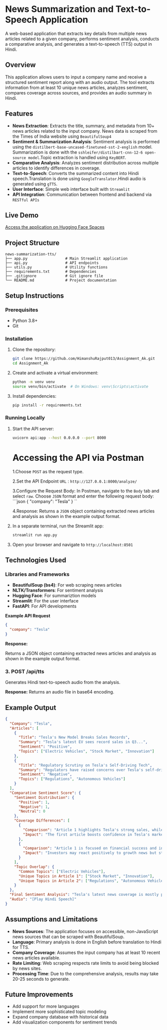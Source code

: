 # News Summarization and Text-to-Speech Application

A web-based application that extracts key details from multiple news articles related to a given company, performs sentiment analysis, conducts a comparative analysis, and generates a text-to-speech (TTS) output in Hindi.

## Overview

This application allows users to input a company name and receive a structured sentiment report along with an audio output. The tool extracts information from at least 10 unique news articles, analyzes sentiment, compares coverage across sources, and provides an audio summary in Hindi.

## Features

- **News Extraction**: Extracts the title, summary, and metadata from 10+ news articles related to the input company. News data is scraped from the Times of India website using `BeautifulSoup4`
- **Sentiment & Summarization Analysis**: Sentiment analysis is performed using the `distilbert-base-uncased-finetuned-sst-2-english` model. Summarization is done with the `sshleifer/distilbart-cnn-12-6 open-source model`.Topic extraction is handled using `KeyBERT`.
- **Comparative Analysis**: Analyzes sentiment distribution across multiple articles to identify differences in coverage.
- **Text-to-Speech**: Converts the summarized content into Hindi speech.Translation is done using `GoogleTranslator`.Hindi audio is generated using `gTTS`.
- **User Interface**: Simple web interface built with `Streamlit`
- **API Integration**: Communication between frontend and backend via `RESTful APIs`

## Live Demo

[Access the application on Hugging Face Spaces](https://huggingface.co/spaces/Himanshu0013/Akaike_News_Scrapper)

## Project Structure

```
news-summarization-tts/
├── app.py                 # Main Streamlit application
├── api.py                 # API endpoints
├── utils.py               # Utility functions
├── requirements.txt       # Dependencies
├── .gitignore             # Git ignore file
└── README.md              # Project documentation
```

## Setup Instructions

### Prerequisites

- Python 3.8+
- Git

### Installation

1. Clone the repository:
   ```bash
   git clone https://github.com/HimanshuRajput013/Assignment_Ak.git
   cd Assignment_Ak
   ```

2. Create and activate a virtual environment:
   ```bash
   python -m venv venv
   source venv/bin/activate  # On Windows: venv\Scripts\activate
   ```

3. Install dependencies:
   ```bash
   pip install -r requirements.txt
   ```

### Running Locally

1. Start the API server:
   ```bash
   uvicorn api:app --host 0.0.0.0 --port 8000
   ```
   # Accessing the API via Postman
   1.Choose `POST` as the request type.

   2.Set the API Endpoint `URL` : `http://127.0.0.1:8000/analyze/`

   3.Configure the Request Body:  In Postman, navigate to the `Body` tab and select `raw`. Choose `JSON` format and enter the following request body:
       ```json
      {
        "company": "Tesla"
      }
      ``
      
   4.Response: Returns a `JSON` object containing extracted news articles and analysis as shown in the example output format.


3. In a separate terminal, run the Streamlit app:
   ```bash
   streamlit run app.py
   ```

4. Open your browser and navigate to `http://localhost:8501`

## Technologies Used

### Libraries and Frameworks

- **BeautifulSoup (bs4)**: For web scraping news articles
- **NLTK/Transformers**: For sentiment analysis
- **Hugging Face**: For summariztion models
- **Streamlit**: For the user interface
- **FastAPI**: For API developments

**Example API Request**

```json
{
  "company": "Tesla"
}
```

**Response:**

Returns a JSON object containing extracted news articles and analysis as shown in the example output format.

### 3. POST /api/tts

Generates Hindi text-to-speech audio from the analysis.

**Response:**
Returns an audio file in base64 encoding.

## Example Output

```json
{
  "Company": "Tesla",
  "Articles": [
    {
      "Title": "Tesla's New Model Breaks Sales Records",
      "Summary": "Tesla's latest EV sees record sales in Q3...",
      "Sentiment": "Positive",
      "Topics": ["Electric Vehicles", "Stock Market", "Innovation"]
    },
    {
      "Title": "Regulatory Scrutiny on Tesla's Self-Driving Tech",
      "Summary": "Regulators have raised concerns over Tesla's self-driving software...",
      "Sentiment": "Negative",
      "Topics": ["Regulations", "Autonomous Vehicles"]
    }
  ],
  "Comparative Sentiment Score": {
    "Sentiment Distribution": {
      "Positive": 1,
      "Negative": 1,
      "Neutral": 0
    },
    "Coverage Differences": [
      {
        "Comparison": "Article 1 highlights Tesla's strong sales, while Article 2 discusses regulatory issues.",
        "Impact": "The first article boosts confidence in Tesla's market growth, while the second raises concerns about future regulatory hurdles."
      },
      {
        "Comparison": "Article 1 is focused on financial success and innovation, whereas Article 2 is about legal challenges and risks.",
        "Impact": "Investors may react positively to growth news but stay cautious due to regulatory scrutiny."
      }
    ],
    "Topic Overlap": {
      "Common Topics": ["Electric Vehicles"],
      "Unique Topics in Article 1": ["Stock Market", "Innovation"],
      "Unique Topics in Article 2": ["Regulations", "Autonomous Vehicles"]
    }
  },
  "Final Sentiment Analysis": "Tesla's latest news coverage is mostly positive. Potential stock growth expected.",
  "Audio": "[Play Hindi Speech]"
}
```

## Assumptions and Limitations

- **News Sources**: The application focuses on accessible, non-JavaScript news sources that can be scraped with BeautifulSoup.
- **Language**: Primary analysis is done in English before translation to Hindi for TTS.
- **Company Coverage**: Assumes the input company has at least 10 recent news articles available.
- **Rate Limiting**: Web scraping respects rate limits to avoid being blocked by news sites.
- **Processing Time**: Due to the comprehensive analysis, results may take 20-25 seconds to generate.

## Future Improvements

- Add support for more languages
- Implement more sophisticated topic modeling
- Expand company database with historical data
- Add visualization components for sentiment trends

